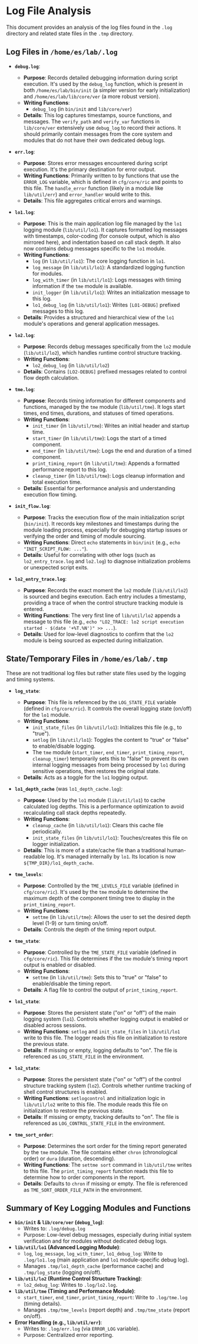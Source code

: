 # Log File Analysis

This document provides an analysis of the log files found in the `.log` directory and related state files in the `.tmp` directory.

## Log Files in `/home/es/lab/.log`

*   **`debug.log`**:
    *   **Purpose**: Records detailed debugging information during script execution. It's used by the `debug_log` function, which is present in both `/home/es/lab/bin/init` (a simpler version for early initialization) and `/home/es/lab/lib/core/ver` (a more robust version).
    *   **Writing Functions**:
        *   `debug_log` (in `bin/init` and `lib/core/ver`)
    *   **Details**: This log captures timestamps, source functions, and messages. The `verify_path` and `verify_var` functions in `lib/core/ver` extensively use `debug_log` to record their actions. It should primarily contain messages from the core system and modules that do not have their own dedicated debug logs.

*   **`err.log`**:
    *   **Purpose**: Stores error messages encountered during script execution. It's the primary destination for error output.
    *   **Writing Functions**: Primarily written to by functions that use the `ERROR_LOG` variable, which is defined in `cfg/core/ric` and points to this file. The `handle_error` function (likely in a module like `lib/util/err`) and `error_handler` would write to this.
    *   **Details**: This file aggregates critical errors and warnings.

*   **`lo1.log`**:
    *   **Purpose**: This is the main application log file managed by the `lo1` logging module (`lib/util/lo1`). It captures formatted log messages with timestamps, color-coding (for console output, which is also mirrored here), and indentation based on call stack depth. It also now contains debug messages specific to the `lo1` module.
    *   **Writing Functions**:
        *   `log` (in `lib/util/lo1`): The core logging function in `lo1`.
        *   `log_message` (in `lib/util/lo1`): A standardized logging function for modules.
        *   `log_with_timer` (in `lib/util/lo1`): Logs messages with timing information if the `tme` module is available.
        *   `init_logger` (in `lib/util/lo1`): Writes an initialization message to this log.
        *   `lo1_debug_log` (in `lib/util/lo1`): Writes `[LO1-DEBUG]` prefixed messages to this log.
    *   **Details**: Provides a structured and hierarchical view of the `lo1` module's operations and general application messages.

*   **`lo2.log`**:
    *   **Purpose**: Records debug messages specifically from the `lo2` module (`lib/util/lo2`), which handles runtime control structure tracking.
    *   **Writing Functions**:
        *   `lo2_debug_log` (in `lib/util/lo2`)
    *   **Details**: Contains `[LO2-DEBUG]` prefixed messages related to control flow depth calculation.

*   **`tme.log`**:
    *   **Purpose**: Records timing information for different components and functions, managed by the `tme` module (`lib/util/tme`). It logs start times, end times, durations, and statuses of timed operations.
    *   **Writing Functions**:
        *   `init_timer` (in `lib/util/tme`): Writes an initial header and startup time.
        *   `start_timer` (in `lib/util/tme`): Logs the start of a timed component.
        *   `end_timer` (in `lib/util/tme`): Logs the end and duration of a timed component.
        *   `print_timing_report` (in `lib/util/tme`): Appends a formatted performance report to this log.
        *   `cleanup_timer` (in `lib/util/tme`): Logs cleanup information and total execution time.
    *   **Details**: Essential for performance analysis and understanding execution flow timing.

*   **`init_flow.log`**:
    *   **Purpose**: Tracks the execution flow of the main initialization script (`bin/init`). It records key milestones and timestamps during the module loading process, especially for debugging startup issues or verifying the order and timing of module sourcing.
    *   **Writing Functions**: Direct `echo` statements in `bin/init` (e.g., `echo "INIT_SCRIPT_FLOW: ..."`).
    *   **Details**: Useful for correlating with other logs (such as `lo2_entry_trace.log` and `lo2.log`) to diagnose initialization problems or unexpected script exits.

*   **`lo2_entry_trace.log`**:
    *   **Purpose**: Records the exact moment the `lo2` module (`lib/util/lo2`) is sourced and begins execution. Each entry includes a timestamp, providing a trace of when the control structure tracking module is entered.
    *   **Writing Functions**: The very first line of `lib/util/lo2` appends a message to this file (e.g., `echo "LO2_TRACE: lo2 script execution started - $(date '+%T.%N')" >> ...`).
    *   **Details**: Used for low-level diagnostics to confirm that the `lo2` module is being sourced as expected during initialization.

## State/Temporary Files in `/home/es/lab/.tmp`

These are not traditional log files but rather state files used by the logging and timing systems.

*   **`log_state`**:
    *   **Purpose**: This file is referenced by the `LOG_STATE_FILE` variable (defined in `cfg/core/ric`). It controls the overall logging state (on/off) for the `lo1` module.
    *   **Writing Functions**:
        *   `init_state_files` (in `lib/util/lo1`): Initializes this file (e.g., to "true").
        *   `setlog` (in `lib/util/lo1`): Toggles the content to "true" or "false" to enable/disable logging.
        *   The `tme` module (`start_timer`, `end_timer`, `print_timing_report`, `cleanup_timer`) temporarily sets this to "false" to prevent its own internal logging messages from being processed by `lo1` during sensitive operations, then restores the original state.
    *   **Details**: Acts as a toggle for the `lo1` logging output.

*   **`lo1_depth_cache`** (was `lo1_depth_cache.log`):
    *   **Purpose**: Used by the `lo1` module (`lib/util/lo1`) to cache calculated log depths. This is a performance optimization to avoid recalculating call stack depths repeatedly.
    *   **Writing Functions**:
        *   `cleanup_cache` (in `lib/util/lo1`): Clears this cache file periodically.
        *   `init_state_files` (in `lib/util/lo1`): Touches/creates this file on logger initialization.
    *   **Details**: This is more of a state/cache file than a traditional human-readable log. It's managed internally by `lo1`. Its location is now `${TMP_DIR}/lo1_depth_cache`.

*   **`tme_levels`**:
    *   **Purpose**: Controlled by the `TME_LEVELS_FILE` variable (defined in `cfg/core/ric`). It's used by the `tme` module to determine the maximum depth of the component timing tree to display in the `print_timing_report`.
    *   **Writing Functions**:
        *   `settme` (in `lib/util/tme`): Allows the user to set the desired depth level (1-9) or turn timing on/off.
    *   **Details**: Controls the depth of the timing report output.

*   **`tme_state`**:
    *   **Purpose**: Controlled by the `TME_STATE_FILE` variable (defined in `cfg/core/ric`). This file determines if the `tme` module's timing report output is enabled or disabled.
    *   **Writing Functions**:
        *   `settme` (in `lib/util/tme`): Sets this to "true" or "false" to enable/disable the timing report.
    *   **Details**: A flag file to control the output of `print_timing_report`.

*   **`lo1_state`**:
    *   **Purpose**: Stores the persistent state ("on" or "off") of the main logging system (`lo1`). Controls whether logging output is enabled or disabled across sessions.
    *   **Writing Functions**: `setlog` and `init_state_files` in `lib/util/lo1` write to this file. The logger reads this file on initialization to restore the previous state.
    *   **Details**: If missing or empty, logging defaults to "on". The file is referenced as `LOG_STATE_FILE` in the environment.

*   **`lo2_state`**:
    *   **Purpose**: Stores the persistent state ("on" or "off") of the control structure tracking system (`lo2`). Controls whether runtime tracking of shell control structures is enabled.
    *   **Writing Functions**: `setlogcontrol` and initialization logic in `lib/util/lo2` write to this file. The module reads this file on initialization to restore the previous state.
    *   **Details**: If missing or empty, tracking defaults to "on". The file is referenced as `LOG_CONTROL_STATE_FILE` in the environment.

*   **`tme_sort_order`**:
    *   **Purpose**: Determines the sort order for the timing report generated by the `tme` module. The file contains either `chron` (chronological order) or `dura` (duration, descending).
    *   **Writing Functions**: The `settme sort` command in `lib/util/tme` writes to this file. The `print_timing_report` function reads this file to determine how to order components in the report.
    *   **Details**: Defaults to `chron` if missing or empty. The file is referenced as `TME_SORT_ORDER_FILE_PATH` in the environment.

## Summary of Key Logging Modules and Functions

*   **`bin/init` & `lib/core/ver` (`debug_log`)**:
    *   Writes to: `.log/debug.log`
    *   Purpose: Low-level debug messages, especially during initial system verification and for modules without dedicated debug logs.
*   **`lib/util/lo1` (Advanced Logging Module)**:
    *   `log`, `log_message`, `log_with_timer`, `lo1_debug_log`: Write to `.log/lo1.log` (main application and `lo1` module-specific debug log).
    *   Manages `.tmp/lo1_depth_cache` (performance cache) and `.tmp/log_state` (logging on/off).
*   **`lib/util/lo2` (Runtime Control Structure Tracking)**:
    *   `lo2_debug_log`: Writes to `.log/lo2.log`.
*   **`lib/util/tme` (Timing and Performance Module)**:
    *   `start_timer`, `end_timer`, `print_timing_report`: Write to `.log/tme.log` (timing details).
    *   Manages `.tmp/tme_levels` (report depth) and `.tmp/tme_state` (report on/off).
*   **Error Handling (e.g., `lib/util/err`)**:
    *   Writes to: `.log/err.log` (via `ERROR_LOG` variable).
    *   Purpose: Centralized error reporting.
